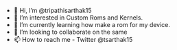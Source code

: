 - 👋 Hi, I’m @tripathisarthak15
- 👀 I’m interested in Custom Roms and Kernels.
- 🌱 I’m currently learning how make a rom for my device.
- 💞️ I’m looking to collaborate on the same
- 📫 How to reach me - Twitter @tsarthak15

<!---
Will add more later.

--->
